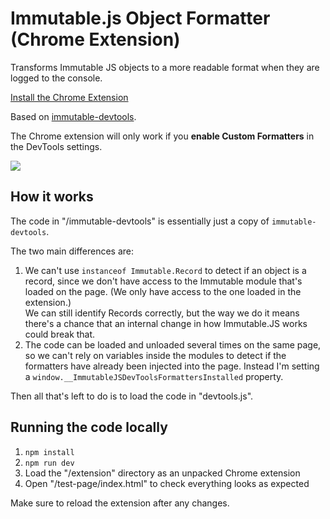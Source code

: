 # Immutable.js Object Formatter (Chrome Extension)

Transforms Immutable JS objects to a more readable format when they are logged to the console.

[Install the Chrome Extension](https://chrome.google.com/webstore/detail/immutablejs-object-format/hgldghadipiblonfkkicmgcbbijnpeog)

Based on [immutable-devtools](https://github.com/andrewdavey/immutable-devtools).

The Chrome extension will only work if you **enable Custom Formatters** in the DevTools settings.

![](https://cloud.githubusercontent.com/assets/1303660/18231278/a271ede6-72ad-11e6-8623-367f3e8eb686.png)

## How it works

The code in "/immutable-devtools" is essentially just a copy of `immutable-devtools`.

The two main differences are:

1. We can't use `instanceof Immutable.Record` to detect if an object is a record, since we don't have access to the Immutable module that's loaded on the page. (We only have access to the one loaded in the extension.)  
  We can still identify Records correctly, but the way we do it means there's a chance that an internal change in how Immutable.JS works could break that.
2. The code can be loaded and unloaded several times on the same page, so we can't rely on variables inside the modules to detect if the formatters have already been injected into the page. Instead I'm setting a `window.__ImmutableJSDevToolsFormattersInstalled` property.

Then all that's left to do is to load the code in "devtools.js".

## Running the code locally

1. `npm install`
2. `npm run dev`
3. Load the "/extension" directory as an unpacked Chrome extension
4. Open "/test-page/index.html" to check everything looks as expected

Make sure to reload the extension after any changes.
